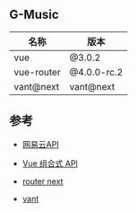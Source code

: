 ## G-Music

|    名称       |    版本      |
|---------------|--------------|
|     vue       | @3.0.2       |
|  vue-router   | @4.0.0-rc.2  |
|  vant@next   | vant@next |


## 参考
* [网易云API](https://binaryify.github.io/NeteaseCloudMusicApi/#/?id=neteasecloudmusicapi)

* [Vue 组合式 API](https://composition-api.vuejs.org/zh/api.html#watcheffect)

* [router next](https://next.router.vuejs.org/)

* [vant](https://vant-contrib.gitee.io/vant/#/zh-CN/home)
